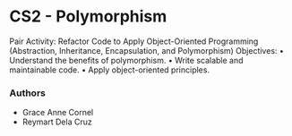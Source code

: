 # CS2 - Polymorphism
Pair Activity: Refactor Code to Apply Object-Oriented Programming (Abstraction, Inheritance, Encapsulation, and Polymorphism)
Objectives:
• Understand the benefits of polymorphism.
• Write scalable and maintainable code.
• Apply object-oriented principles.
### Authors ####
- Grace Anne Cornel
- Reymart Dela Cruz

